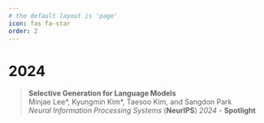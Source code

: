 ```yaml
---
# the default layout is 'page'
icon: fas fa-star
order: 2
---
```


# 2024
> <i class="fa-sm fas fa-star fa-flip"></i>
> **Selective Generation for Language Models**<br>
> Minjae Lee\*, Kyungmin Kim\*, Taesoo Kim, and Sangdon Park<br>
> *Neural Information Processing Systems* (**NeurIPS**) *2024* - **Spotlight**